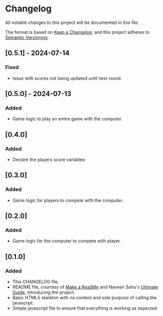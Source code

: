 # Changelog

All notable changes to this project will be documented in this file.

The format is based on [Keep a Changelog](https://keepachangelog.com/en/1.1.0/),
and this project adheres to [Semantic Versioning](https://semver.org/spec/v2.0.0.html).

## [0.5.1] - 2024-07-14

### Fixed

- Issue with scores not being updated until next round.

## [0.5.0] - 2024-07-13

### Added

- Game logic to play an entire game with the computer.

## [0.4.0]

### Added

- Declare the players score variables

## [0.3.0]

### Added

- Game logic for players to compete with the computer.

## [0.2.0]

### Added

- Game logic for the computer to compete with player.

## [0.1.0]

### Added

- This CHANGELOG file.
- README file, courtesy of [Make a ReadMe](https://www.makeareadme.com/) and
Naveen Sahu's
[Ultimate Guide](https://tiloid.com/p/readme-md-the-ultimate-guide),
introducing the project.
- Basic HTML5 skeleton with no content and sole purpose of calling the
javascript.
- Simple javascript file to ensure that everything is working as expected.
